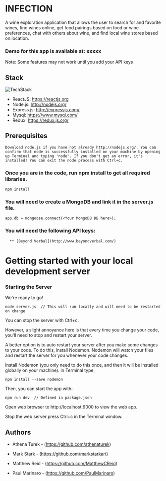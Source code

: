 # INFECTION

A wine exploration application that allows the user to search for and favorite wines, find wines online, get food pairings based on food or wine preferences, chat with others about wine, and find local wine stores based on location.

### Demo for this app is available at: xxxxx

Note: Some features may not work until you add your API keys

## Stack 
![TechStack](https://image.ibb.co/g2MkT9/stack.png)
* ReactJS: https://reactjs.org
* Node.js: http://nodejs.org/
* Express.js: http://expressjs.com/
* Mysql: https://www.mysql.com/
* Redux: https://redux.js.org/

## Prerequisites  

```
Download node.js if you have not already http://nodejs.org/. You can confirm that node is successfully installed on your machine by opening up Terminal and typing 'node'. If you don't get an error, it's installed! You can exit the node process with Ctrl+c.
```

### Once you are in the code, run npm install to get all required libraries.
```
npm install
```
### You will need to create a MongoDB and link it in the server.js file. 
```
app.db = mongoose.connect(<Your MongoDB DB here>);
```
### You will need the following API keys:
```
  ** [Beyond Verbal](http://www.beyondverbal.com/)
```
# Getting started with your local development server  

### Starting the Server

We're ready to go! 
```
node server.js  // This will run locally and will need to be restarted on change
```
You can stop the server with Ctrl+c.

However, a slight annoyance here is that every time you change your code, you'll need to stop and restart your server.


A better option is to auto restart your server after you make some changes to your code. To do this, install Nodemon. Nodemon will watch your files and restart the server for you whenever your code changes.

Install Nodemon (you only need to do this once, and then it will be installed globally on your machine). In Terminal type,
```
npm install --save nodemon
```
Then, you can start the app with:
```
npm run dev  // Defined in package.json
```
Open web browser to http://localhost:9000 to view the web app.

Stop the web server press Ctrl+c in the Terminal window.

## Authors


* Athena Turek - (https://github.com/athenaturek)

* Mark Stark - (https://github.com/markstarkart)

* Matthew Reid - (https://github.com/MatthewCReid)

* Paul Marinaro - (https://github.com/PaulMarinaro)
